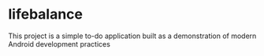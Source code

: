 # lifebalance
This project is a simple to-do application built as a demonstration of modern Android development practices
